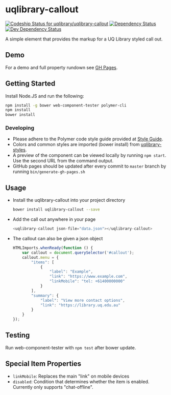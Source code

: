 # uqlibrary-callout

[![Codeship Status for uqlibrary/uqlibrary-callout](https://app.codeship.com/projects/50a31000-c2f3-0133-5d4e-7e8bd0c2c793/status?branch=master)](https://codeship.com/projects/137960)
[![Dependency Status](https://david-dm.org/uqlibrary/uqlibrary-callout.svg)](https://david-dm.org/uqlibrary/uqlibrary-callout)
[![Dev Dependency Status](https://david-dm.org/uqlibrary/uqlibrary-callout/dev-status.svg)](https://david-dm.org/uqlibrary/uqlibrary-callout?type=dev)

A simple element that provides the markup for a UQ Library styled call out.

## Demo

For a demo and full property rundown see [GH Pages](http://uqlibrary.github.io/uqlibrary-callout/uqlibrary-callout/).

## Getting Started

Install Node.JS and run the following:

```sh
npm install -g bower web-component-tester polymer-cli
npm install
bower install
```

### Developing

- Please adhere to the Polymer code style guide provided at [Style Guide](http://polymerelements.github.io/style-guide/).
- Colors and common styles are imported (bower install) from [uqlibrary-styles](http://github.com/uqlibrary/uqlibrary-styles).
- A preview of the component can be viewed locally by running `npm start`. Use the second URL from the command output.
- GitHub pages should be updated after every commit to `master` branch by running `bin/generate-gh-pages.sh`

## Usage

- Install the uqlibrary-callout into your project directory

    ```sh
    bower install uqlibrary-callout --save
    ```

- Add the call out anywhere in your page

    ```javascript
    <uqlibrary-callout json-file="data.json"></uqlibrary-callout>
    ```

- The callout can also be given a json object

    ```javascript
    HTMLImports.whenReady(function () {
        var callout = document.querySelector('#callout');
        callout.menu = {
            "items": [
                {
                    "label": "Example",
                    "link": "https://www.example.com",
                    "linkMobile": "tel: +61400000000"
                }
            ],
            "summary": {
                "label": "View more contact options",
                "link": "https://library.uq.edu.au"
            }
        }
    });
    ```

## Testing

Run web-component-tester with `npm test` after bower update.

## Special Item Properties

- `linkMobile`: Replaces the main "link" on mobile devices
- `disabled`: Condition that determines whether the item is enabled. Currently only supports "chat-offline".
